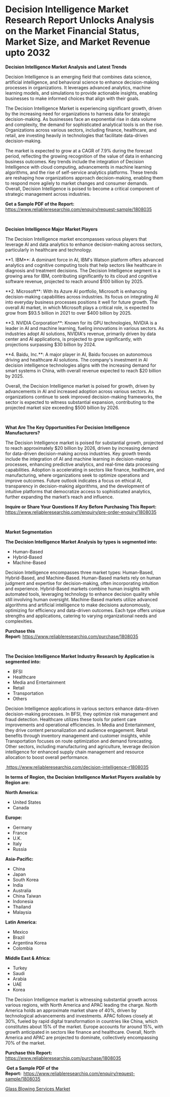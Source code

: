 <p><h1>Decision Intelligence Market Research Report Unlocks Analysis on the Market Financial Status, Market Size, and Market Revenue upto 2032</h1></p><p><strong>Decision Intelligence Market Analysis and Latest Trends</strong></p>
<p><p>Decision Intelligence is an emerging field that combines data science, artificial intelligence, and behavioral science to enhance decision-making processes in organizations. It leverages advanced analytics, machine learning models, and simulations to provide actionable insights, enabling businesses to make informed choices that align with their goals. </p><p>The Decision Intelligence Market is experiencing significant growth, driven by the increasing need for organizations to harness data for strategic decision-making. As businesses face an exponential rise in data volume and complexity, the demand for sophisticated analytical tools is on the rise. Organizations across various sectors, including finance, healthcare, and retail, are investing heavily in technologies that facilitate data-driven decision-making.</p><p>The market is expected to grow at a CAGR of 7.9% during the forecast period, reflecting the growing recognition of the value of data in enhancing business outcomes. Key trends include the integration of Decision Intelligence with cloud computing, advancements in machine learning algorithms, and the rise of self-service analytics platforms. These trends are reshaping how organizations approach decision-making, enabling them to respond more agilely to market changes and consumer demands. Overall, Decision Intelligence is poised to become a critical component of strategic management across industries.</p></p>
<p><strong>Get a Sample PDF of the Report:&nbsp;</strong> <a href="https://www.reliableresearchiq.com/enquiry/request-sample/1808035?utm_campaign=3107&utm_medium=2&utm_source=Github&utm_content=ia&utm_term=10032025&utm_id=decision-intelligence">https://www.reliableresearchiq.com/enquiry/request-sample/1808035</a></p>
<p>&nbsp;</p>
<p><strong>Decision Intelligence Major Market Players</strong></p>
<p><p>The Decision Intelligence market encompasses various players that leverage AI and data analytics to enhance decision-making across sectors, particularly in healthcare and technology. </p><p>**1. IBM**: A dominant force in AI, IBM's Watson platform offers advanced analytics and cognitive computing tools that help sectors like healthcare in diagnosis and treatment decisions. The Decision Intelligence segment is a growing area for IBM, contributing significantly to its cloud and cognitive software revenue, projected to reach around $100 billion by 2025.</p><p>**2. Microsoft**: With its Azure AI portfolio, Microsoft is enhancing decision-making capabilities across industries. Its focus on integrating AI into everyday business processes positions it well for future growth. The overall AI market, in which Microsoft plays a critical role, is expected to grow from $93.5 billion in 2021 to over $400 billion by 2025.</p><p>**3. NVIDIA Corporation**: Known for its GPU technologies, NVIDIA is a leader in AI and machine learning, fueling innovations in various sectors. As industries adopt AI solutions, NVIDIA's revenue, primarily driven by data center and AI applications, is projected to grow significantly, with projections surpassing $30 billion by 2024.</p><p>**4. Baidu, Inc.**: A major player in AI, Baidu focuses on autonomous driving and healthcare AI solutions. The company's investment in AI decision intelligence technologies aligns with the increasing demand for smart systems in China, with overall revenue expected to reach $20 billion by 2025.</p><p>Overall, the Decision Intelligence market is poised for growth, driven by advancements in AI and increased adoption across various sectors. As organizations continue to seek improved decision-making frameworks, the sector is expected to witness substantial expansion, contributing to the projected market size exceeding $500 billion by 2026.</p></p>
<p>&nbsp;</p>
<p><strong>What Are The Key Opportunities For Decision Intelligence Manufacturers?</strong></p>
<p><p>The Decision Intelligence market is poised for substantial growth, projected to reach approximately $20 billion by 2026, driven by increasing demand for data-driven decision-making across industries. Key growth trends include the integration of AI and machine learning in decision-making processes, enhancing predictive analytics, and real-time data processing capabilities. Adoption is accelerating in sectors like finance, healthcare, and manufacturing, where organizations seek to optimize operations and improve outcomes. Future outlook indicates a focus on ethical AI, transparency in decision-making algorithms, and the development of intuitive platforms that democratize access to sophisticated analytics, further expanding the market’s reach and influence.</p></p>
<p><strong>Inquire or Share Your Questions If Any Before Purchasing This Report:</strong> <a href="https://www.reliableresearchiq.com/enquiry/pre-order-enquiry/1808035?utm_campaign=3107&utm_medium=2&utm_source=Github&utm_content=ia&utm_term=10032025&utm_id=decision-intelligence">https://www.reliableresearchiq.com/enquiry/pre-order-enquiry/1808035</a></p>
<p>&nbsp;</p>
<p><strong>Market Segmentation</strong></p>
<p><strong>The Decision Intelligence Market Analysis by types is segmented into:</strong></p>
<p><ul><li>Human-Based</li><li>Hybrid-Based</li><li>Machine-Based</li></ul></p>
<p><p>Decision Intelligence encompasses three market types: Human-Based, Hybrid-Based, and Machine-Based. Human-Based markets rely on human judgment and expertise for decision-making, often incorporating intuition and experience. Hybrid-Based markets combine human insights with automated tools, leveraging technology to enhance decision quality while still involving human oversight. Machine-Based markets utilize advanced algorithms and artificial intelligence to make decisions autonomously, optimizing for efficiency and data-driven outcomes. Each type offers unique strengths and applications, catering to varying organizational needs and complexities.</p></p>
<p><strong>Purchase this Report:&nbsp;</strong><a href="https://www.reliableresearchiq.com/purchase/1808035?utm_campaign=3107&utm_medium=2&utm_source=Github&utm_content=ia&utm_term=10032025&utm_id=decision-intelligence">https://www.reliableresearchiq.com/purchase/1808035</a></p>
<p>&nbsp;</p>
<p><strong>The Decision Intelligence Market Industry Research by Application is segmented into:</strong></p>
<p><ul><li>BFSI</li><li>Healthcare</li><li>Media and Entertainment</li><li>Retail</li><li>Transportation</li><li>Others</li></ul></p>
<p><p>Decision Intelligence applications in various sectors enhance data-driven decision-making processes. In BFSI, they optimize risk management and fraud detection. Healthcare utilizes these tools for patient care improvements and operational efficiencies. In Media and Entertainment, they drive content personalization and audience engagement. Retail benefits through inventory management and customer insights, while Transportation focuses on route optimization and demand forecasting. Other sectors, including manufacturing and agriculture, leverage decision intelligence for enhanced supply chain management and resource allocation to boost overall performance.</p></p>
<p><a href="https://www.reliableresearchiq.com/decision-intelligence-r1808035?utm_campaign=3107&utm_medium=2&utm_source=Github&utm_content=ia&utm_term=10032025&utm_id=decision-intelligence">&nbsp;https://www.reliableresearchiq.com/decision-intelligence-r1808035</a></p>
<p><strong>In terms of Region, the Decision Intelligence Market Players available by Region are:</strong></p>
<p>
    <p> <strong> North America: </strong>
        <ul>
            <li>United States</li>
            <li>Canada</li>
        </ul>
        </p> 
    <p> <strong> Europe: </strong>
        <ul>
            <li>Germany</li>
            <li>France</li>
            <li>U.K.</li>
            <li>Italy</li>
            <li>Russia</li>
        </ul>
        </p> 
    <p> <strong> Asia-Pacific: </strong>
        <ul>
            <li>China</li>
            <li>Japan</li>
            <li>South Korea</li>
            <li>India</li>
            <li>Australia</li>
            <li>China Taiwan</li>
            <li>Indonesia</li>
            <li>Thailand</li>
            <li>Malaysia</li>
        </ul>
        </p> 
    <p> <strong> Latin America: </strong>
        <ul>
            <li>Mexico</li>
            <li>Brazil</li>
            <li>Argentina Korea</li>
            <li>Colombia</li>
        </ul>
        </p> 
    <p> <strong> Middle East & Africa: </strong>
        <ul>
            <li>Turkey</li>
            <li>Saudi</li>
            <li>Arabia</li>
            <li>UAE</li>
            <li>Korea</li>
        </ul>
    </p>
    </p>
<p><p>The Decision Intelligence market is witnessing substantial growth across various regions, with North America and APAC leading the charge. North America holds an approximate market share of 40%, driven by technological advancements and investments. APAC follows closely at 30%, fueled by rapid digital transformation in countries like China, which constitutes about 15% of the market. Europe accounts for around 15%, with growth anticipated in sectors like finance and healthcare. Overall, North America and APAC are projected to dominate, collectively encompassing 70% of the market.</p></p>
<p><strong>Purchase this Report: </strong><a href="https://www.reliableresearchiq.com/purchase/1808035?utm_campaign=3107&utm_medium=2&utm_source=Github&utm_content=ia&utm_term=10032025&utm_id=decision-intelligence">https://www.reliableresearchiq.com/purchase/1808035</a></p>
<p>&nbsp;<strong>Get a Sample PDF of the Report:&nbsp;&nbsp;</strong><a href="https://www.reliableresearchiq.com/enquiry/request-sample/1808035?utm_campaign=3107&utm_medium=2&utm_source=Github&utm_content=ia&utm_term=10032025&utm_id=decision-intelligence">https://www.reliableresearchiq.com/enquiry/request-sample/1808035</a></p>
<p><strong></strong></p>
<p><p><a href="https://github.com/voigttyagi/Market-Research-Report-List-1/blob/main/glass-blowing-services-market.md?utm_campaign=3107&utm_medium=2&utm_source=Github&utm_content=ia&utm_term=10032025&utm_id=decision-intelligence">Glass Blowing Services Market</a></p></p>